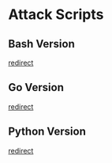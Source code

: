 # Attack Scripts

## Bash Version
[redirect](./attack.sh)

## Go Version
[redirect](./go/main.go)

## Python Version
[redirect](./attack.py)